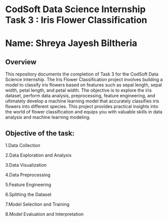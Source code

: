 
# CodSoft Data Science Internship Task 3 : Iris Flower Classification

# Name: Shreya Jayesh Biltheria

## Overview

This repository documents the completion of Task 3 for the CodSoft Data Science Internship. The Iris Flower Classification project involves building a model to classify iris flowers based on features such as sepal length, sepal width, petal length, and petal width. The objective is to explore the iris dataset, perform data analysis, preprocessing, feature engineering, and ultimately develop a machine learning model that accurately classifies iris flowers into different species. This project provides practical insights into the world of flower classification and equips you with valuable skills in data analysis and machine learning modeling.

## Objective of the task:

1.Data Collection

2.Data Exploration and Analysis

3.Data Visualization

4.Data Preprocessing

5.Feature Engineering

6.Splitting the Dataset

7.Model Selection and Training

8.Model Evaluation and Interpretation
